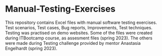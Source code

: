 # Manual-Testing-Exercises
This repository contains Excel files with manual software testing exercises.
Test scenarios, Test cases, Bug reports, Improvements, Test techniques. 
Testing was practised on demo websites. 
Some of the files were created during ITBootcamp course, as assesment files (spring 2023).
The others were made during Testing challenge provided by mentor Anastasia Engelhardt (spring 2023).

